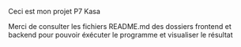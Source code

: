 Ceci est mon projet P7 Kasa 


Merci de consulter les fichiers README.md des dossiers frontend et backend pour pouvoir éxécuter le programme et visualiser le résultat